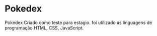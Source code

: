 # Pokedex
Pokedex Criado como teste para estagio.
foi utilizado as linguagens de programação HTML, CSS, JavaScript.

